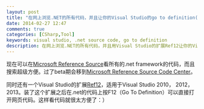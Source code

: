 ```yaml
---
layout: post
title: "在网上浏览.NET的所有代码，并且让你的Visual Studio的go to definition(F12)指向在线代码"
date: 2014-02-27 12:47
comments: true
categories: [CSharp,Tool]
keywords: visual studio, .net source code, go to definition
description: 在网上浏览.NET的所有代码，并且用Visual Studio的扩展Ref12让你的Visual Studio的go to definition(F12)指向在线代码
---
```


现在可以在[Microsoft Reference Source](http://referencesource-beta.microsoft.com/)看所有的.net framework的代码，而且搜索超级方便。过了beta期会移到[Microsoft Reference Source Code Center](http://referencesource.microsoft.com/)。

同时还有一个Visual Studio的扩展[Ref12](http://visualstudiogallery.msdn.microsoft.com/f89b27c5-7d7b-4059-adde-7ccc709fa86e)，适用于Visual Studio 2010， 2012， 2013。装了这个扩展之后在.net的代码上按F12（Go To Definition）可以直接打开网页代码。这样看代码就很太方便了：）
